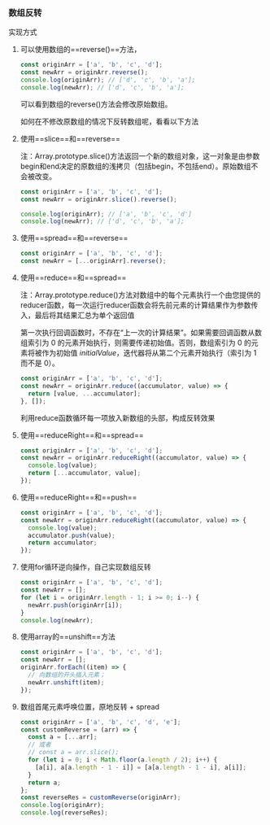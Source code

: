 ### 数组反转

实现方式

1. 可以使用数组的==reverse()==方法，

   ```javascript
   const originArr = ['a', 'b', 'c', 'd'];
   const newArr = originArr.reverse();
   console.log(originArr); // ['d', 'c', 'b', 'a'];
   console.log(newArr); // ['d', 'c', 'b', 'a'];
   ```

   可以看到数组的reverse()方法会修改原始数组。

   如何在不修改原数组的情况下反转数组呢，看看以下方法

2. 使用==slice==和==reverse==

   注：Array.prototype.slice()方法返回一个新的数组对象，这一对象是由参数begin和end决定的原数组的浅拷贝（包括begin，不包括end）。原始数组不会被改变。
   
   ```javascript
   const originArr = ['a', 'b', 'c', 'd'];
   const newArr = originArr.slice().reverse();
   
   console.log(originArr); // ['a', 'b', 'c', 'd']
   console.log(newArr); // ['d', 'c', 'b', 'a'];
   ```

3. 使用==spread==和==reverse==

   ```javascript
   const originArr = ['a', 'b', 'c', 'd'];
   const newArr = [...originArr].reverse();
   ```

4. 使用==reduce==和==spread==

   注：Array.prototype.reduce()方法对数组中的每个元素执行一个由您提供的reducer函数，每一次运行reducer函数会将先前元素的计算结果作为参数传入，最后将其结果汇总为单个返回值

   第一次执行回调函数时，不存在“上一次的计算结果”。如果需要回调函数从数组索引为 0 的元素开始执行，则需要传递初始值。否则，数组索引为 0 的元素将被作为初始值 *initialValue*，迭代器将从第二个元素开始执行（索引为 1 而不是 0）。

   ```javascript
   const originArr = ['a', 'b', 'c', 'd'];
   const newArr = originArr.reduce((accumulator, value) => {
     return [value, ...accumulator];
   }, []);
   ```

   利用reduce函数循环每一项放入新数组的头部，构成反转效果

5. 使用==reduceRight==和==spread==

   ```javascript
   const originArr = ['a', 'b', 'c', 'd'];
   const newArr = originArr.reduceRight((accumulator, value) => {
     console.log(value);
     return [...accumulator, value];
   });
   ```

6. 使用==reduceRight==和==push==

   ```javascript
   const originArr = ['a', 'b', 'c', 'd'];
   const newArr = originArr.reduceRight((accumulator, value) => {
     console.log(value);
     accumulator.push(value);
     return accumulator;
   });
   ```

7. 使用for循环逆向操作，自己实现数组反转

   ```javascript
   const originArr = ['a', 'b', 'c', 'd'];
   const newArr = [];
   for (let i = originArr.length - 1; i >= 0; i--) {
     newArr.push(originArr[i]);
   }
   console.log(newArr);
   ```

8. 使用array的==unshift==方法

   ```javascript
   const originArr = ['a', 'b', 'c', 'd'];
   const newArr = [];
   originArr.forEach((item) => {
     // 向数组的开头插入元素；
     newArr.unshift(item);
   });
   ```

9. 数组首尾元素呼唤位置，原地反转 + spread

   ```javascript
   const originArr = ['a', 'b', 'c', 'd', 'e'];
   const customReverse = (arr) => {
     const a = [...arr];
     // 或者
     // const a = arr.slice();
     for (let i = 0; i < Math.floor(a.length / 2); i++) {
       [a[i], a[a.length - 1 - i]] = [a[a.length - 1 - i], a[i]];
     }
     return a;
   };
   const reverseRes = customReverse(originArr);
   console.log(originArr);
   console.log(reverseRes);
   ```

   

